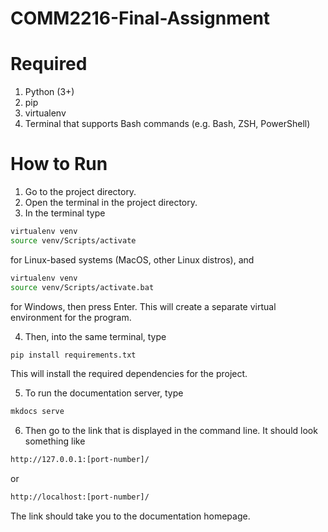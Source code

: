 # COMM2216-Final-Assignment

# Required
1. Python (3+)
2. pip
3. virtualenv 
4. Terminal that supports Bash commands (e.g. Bash, ZSH, PowerShell)

# How to Run
1. Go to the project directory.
2. Open the terminal in the project directory.
3. In the terminal type
```bash
virtualenv venv
source venv/Scripts/activate
```
for Linux-based systems (MacOS, other Linux distros),
and 
```bash
virtualenv venv
source venv/Scripts/activate.bat
```
for Windows, then press Enter. This will create a separate virtual environment for the program.

4. Then, into the same terminal, type
```bash
pip install requirements.txt
```
This will install the required dependencies for the project.

5. To run the documentation server, type
```bash
mkdocs serve
```

6. Then go to the link that is displayed in the command line.
It should look something like 
```bash
http://127.0.0.1:[port-number]/
```
or
```bash
http://localhost:[port-number]/
```
The link should take you to the documentation homepage.
